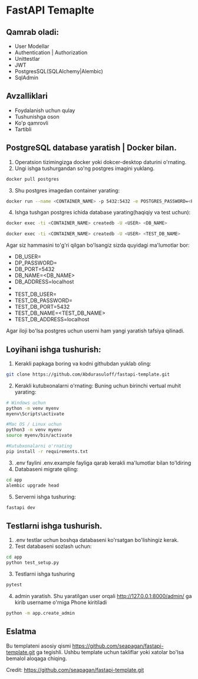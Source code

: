 
# FastAPI Temaplte

## Qamrab oladi:

- User Modellar
- Authentication | Authorization
- Unittestlar
- JWT
- PostgresSQL(SQLAlchemy|Alembic)
- SqlAdmin

## Avzalliklari
- Foydalanish uchun qulay
- Tushunishga oson
- Ko'p qamrovli
- Tartibli

## PostgreSQL database yaratish | Docker bilan.
1. Operatsion tizimingizga docker yoki dokcer-desktop daturini o'rnating.
2. Ungi ishga tushurgandan so'ng postgres imagini yuklang.
```bash
docker pull postgres
```
3. Shu postgres imagedan container yarating:
```bash
docker run --name <CONTAINER_NAME> -p 5432:5432 -e POSTGRES_PASSWORD=<PASSWORD> -e POSTGRES_USER=<USER> -d postgres
```
4. Ishga tushgan postgres ichida database yarating(haqiqiy va test uchun):
```bash
docker exec -ti <CONTAINER_NAME> createdb -U <USER> <DB_NAME>

docker exec -ti <CONTAINER_NAME> createdb -U <USER> <TEST_DB_NAME>
```

Agar siz hammasini to'g'ri qilgan bo'lsangiz sizda quyidagi ma'lumotlar bor:
- DB_USER=<USER>
- DP_PASSWORD=<PASSWORD>
- DB_PORT=5432
- DB_NAME=<DB_NAME>
- DB_ADDRESS=localhost
-
- TEST_DB_USER=<USER>
- TEST_DB_PASSWORD=<PASSWORD>
- TEST_DB_PORT=5432
- TEST_DB_NAME=<TEST_DB_NAME>
- TEST_DB_ADDRESS=localhost

Agar iloji bo'lsa postgres uchun userni ham yangi yaratish tafsiya qilinadi.

## Loyihani ishga tushurish:

1. Kerakli papkaga boring va kodni githubdan yuklab oling:
```bash
git clone https://github.com/Abdurasuloff/fastapi-template.git
```

2. Kerakli kutubxonalarni o'rnating:
Buning uchun birinchi vertual muhit yarating:

```bash
# Windows uchun
python -m venv myenv
myenv\Scripts\activate

#Mac OS / Linux uchun
python3 -m venv myenv
source myenv/bin/activate

#Kutubxonalarni o'rnating
pip install -r requirements.txt 
```
3. .env faylini .env.example fayliga qarab kerakli ma'lumotlar bilan to'ldiring
4. Databaseni migrate qiling:
```bash
cd app
alembic upgrade head
```
5. Serverni ishga tushuring:

```bash
fastapi dev
```

## Testlarni ishga tushurish.
1. .env testlar uchun boshqa databaseni ko'rsatgan bo'lishingiz kerak.
2. Test databaseni sozlash uchun:
```bash
cd app
python test_setup.py
```
3. Testlarni ishga tushuring
```bash
pytest
```
4. admin yaratish. Shu yaratilgan user orqali http://127.0.0.1:8000/admin/ ga kirib username o'rniga Phone kiritiladi
```bash
python -m app.create_admin
```

## Eslatma
Bu templateni asosiy qismi https://github.com/seapagan/fastapi-template.git ga tegishli. Ushbu template uchun takliflar yoki xatolar bo'lsa bemalol aloqaga chiqing.

Credit: https://github.com/seapagan/fastapi-template.git
